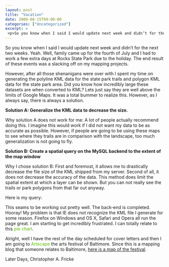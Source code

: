 ```yaml
---
layout: post
title: "Vacation"
date: 2009-08-15T09:00:00
categories: ["Uncategorized"]
excerpt: >
 <p>So you know when I said I would update next week and didn’t for the next two weeks. Yeah. Well, family came up for the fourth of July and I had to work a few extra days at Rocks State Park due to the holiday. The end result of these events was a slacking off on my mapping projects.</p><p> </p>
---
```

<p>So you know when I said I would update next week and didn’t for the next two weeks. Yeah. Well, family came up for the fourth of July and I had to work a few extra days at Rocks State Park due to the holiday. The end result of these events was a slacking off on my mapping projects.</p>
<p>However, after all those shenanigans were over with I spent my time on generating the polyline KML data for the state park trails and polygon KML data for the state park area. Did you know how incredibly large these datasets are when converted to KML? Lets just say they are well above the limits of Google Maps. It was a total bummer to realize this. However, as I always say, there is always a solution.</p>
<p><strong>Solution A: Generalize the KML data to decrease the size.</strong></p>
<p>Why solution A does not work for me: A lot of people actually recommend doing this. I imagine this would work if I did not want my data to be as accurate as possible. However, if people are going to be using these maps to see where they trails are in comparison with the landscape, too much generalization is not going to fly.</p>
<p><strong>Solution B: Create a spatial query on the MySQL backend to the extent of the map window</strong></p>
<p>Why I chose solution B: First and foremost, it allows me to drastically decrease the file size of the KML shipped from my server. Second of all, it does not decrease the accuracy of the data. This method does limit the spatial extent at which a layer can be shown. But you can not really see the trails or park polygons from that far out anyway.</p>
<p>Here is my query:</p>
<p>This seams to be working out pretty well. The back-end is completed. Hooray! My problem is that IE does not recognize the KML file I generate for some reason. Firefox on Windows and OS X, Safari and Opera all run the page great. I am starting to get incredibly frustrated. I can totally relate to this <a style='color: #5eb80b;text-decoration: none' href='http://www.i-marco.nl/weblog/images/breakdown.png'>pie chart</a>.</p>
<p>Alright, well I have the rest of the day scheduled for cover letters and then I am going to <a style='color: #5eb80b;text-decoration: none' href='http://www.artscape.org/'>Artscape</a> the arts festival of Baltimore. Since this is a mapping blog that someone relates to Baltimore, <a href='http://www.artscape.org/artscape/uploads/Image/09ASmap.jpg'>here is a map of the festival</a>.</p>
<p>Later Days, Christopher A. Fricke</p>

